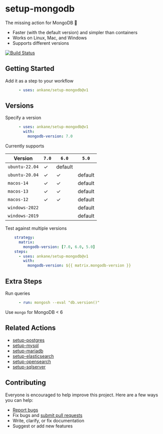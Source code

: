 # setup-mongodb

The missing action for MongoDB :tada:

- Faster (with the default version) and simpler than containers
- Works on Linux, Mac, and Windows
- Supports different versions

[![Build Status](https://github.com/ankane/setup-mongodb/actions/workflows/build.yml/badge.svg)](https://github.com/ankane/setup-mongodb/actions)

## Getting Started

Add it as a step to your workflow

```yml
      - uses: ankane/setup-mongodb@v1
```

## Versions

Specify a version

```yml
      - uses: ankane/setup-mongodb@v1
        with:
          mongodb-version: 7.0
```

Currently supports

Version | `7.0` | `6.0` | `5.0`
--- | --- | --- | ---
`ubuntu-22.04` | ✓ | default
`ubuntu-20.04` | ✓ | ✓ | default
`macos-14` | ✓ | ✓ | default | ✓
`macos-13` | ✓ | ✓ | default | ✓
`macos-12` | ✓ | ✓ | default | ✓
`windows-2022` | | | default
`windows-2019` | | | default

Test against multiple versions

```yml
    strategy:
      matrix:
        mongodb-version: [7.0, 6.0, 5.0]
    steps:
      - uses: ankane/setup-mongodb@v1
        with:
          mongodb-version: ${{ matrix.mongodb-version }}
```

## Extra Steps

Run queries

```yml
      - run: mongosh --eval "db.version()"
```

Use `mongo` for MongoDB < 6

## Related Actions

- [setup-postgres](https://github.com/ankane/setup-postgres)
- [setup-mysql](https://github.com/ankane/setup-mysql)
- [setup-mariadb](https://github.com/ankane/setup-mariadb)
- [setup-elasticsearch](https://github.com/ankane/setup-elasticsearch)
- [setup-opensearch](https://github.com/ankane/setup-opensearch)
- [setup-sqlserver](https://github.com/ankane/setup-sqlserver)

## Contributing

Everyone is encouraged to help improve this project. Here are a few ways you can help:

- [Report bugs](https://github.com/ankane/setup-mongodb/issues)
- Fix bugs and [submit pull requests](https://github.com/ankane/setup-mongodb/pulls)
- Write, clarify, or fix documentation
- Suggest or add new features
